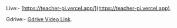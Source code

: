 


Live:- [https://teacher-pi.vercel.app/](https://teacher-pi.vercel.app).


Gdrive:- [Gdrive Video Link](https://drive.google.com/file/d/16KSUJyAVkJHNMc9NvIP2YcF9enIIxehH).
